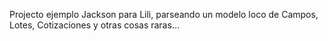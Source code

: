 Projecto ejemplo Jackson para Lili, parseando un modelo loco de Campos, Lotes, Cotizaciones y otras cosas raras...

